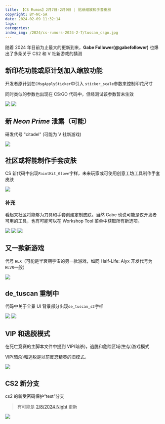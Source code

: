 ```yaml
---
title: 【CS Rumos】2月7日-2月9日 | 贴纸缩放和手套皮肤
copyright: BY-NC-SA
date: 2024-02-09 11:32:14
tags:
categories:
index_img: /2024/cs-rumors-2024-2-7/tuscan_csgo.jpg
---
```


随着 2024 年目前为止最大的更新到来，**Gabe Follower(@gabefollower)** 也爆出了多条关于 CS2 和 V 社新游戏的猜测

## 新印花功能或原计划加入缩放功能

开发者原计划在`CMsgApplySticker`中引入 `sticker_scale`参数来控制印花尺寸

同时类似的参数也出现在 CS:GO 代码中，但经测试该参数暂未生效

![](scale_1.png) ![](scale_2.png)

## 新 _Neon Prime_ 泄露（可能）

研发代号 "citadel" (可能为 V 社新游戏)

![](citadel.png)

## 社区或将能制作手套皮肤

CS 新代码中出现`PaintKit_Glove`字样，未来玩家或可使用创意工坊工具制作手套皮肤

![](glove.png)

### 补充

看起来社区将能够为刀具和手套创建定制皮肤。当然 Gabe 也说可能是仅开发者可用的工具，也有可能可以在 Workshop Tool 菜单中获取所有新选项。

![](workshop_tool_1.png) ![](workshop_tool_2.png) ![](workshop_tool_3.png)

## 又一款新游戏

代号 `HLX`（可能是半衰期宇宙的另一款游戏，如同 Half-Life: Alyx 开发代号为`HLVR`一般）

![](hlx.png)

## de_tuscan 重制中

代码中关于全景 UI 背景部分出现`de_tuscan_s2`字样

![](de_tuscan.png)
![](tuscan_csgo.jpg)

## VIP 和逃脱模式

在死亡竞赛的主脚本文件中提到 VIP(暗杀)，逃脱和危险区域(生存)游戏模式

VIP(暗杀)和逃脱是以前反恐精英的旧模式。

![](new_mode.png)

## CS2 新分支

cs2 的新受密码保护“test”分支

> 有可能是 [2/8/2024 Night](/2024/cs2-update-2024-2-8/#Night) 更新

![](test_branch.jpg)
